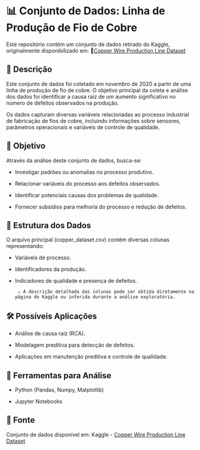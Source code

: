 # 📊 Conjunto de Dados: Linha de Produção de Fio de Cobre

Este repositório contém um conjunto de dados retirado do Kaggle, originalmente disponibilizado em: 🔗[Copper Wire Production Line Dataset](https://www.kaggle.com/datasets/osroru/copper-wire-production-line-dataset)

## 🧾 Descrição
Este conjunto de dados foi coletado em novembro de 2020 a partir de uma linha de produção de fio de cobre. O objetivo principal da coleta e análise dos dados foi identificar a causa raiz de um aumento significativo no número de defeitos observados na produção.

Os dados capturam diversas variáveis relacionadas ao processo industrial de fabricação de fios de cobre, incluindo informações sobre sensores, parâmetros operacionais e variáveis de controle de qualidade.

## 🎯 Objetivo
Através da análise deste conjunto de dados, busca-se:

 - Investigar padrões ou anomalias no processo produtivo.

 - Relacionar variáveis do processo aos defeitos observados.

 - Identificar potenciais causas dos problemas de qualidade.

 - Fornecer subsídios para melhoria do processo e redução de defeitos.

## 📁 Estrutura dos Dados
O arquivo principal (copper_dataset.csv) contém diversas colunas representando:

 - Variáveis de processo.

 - Identificadores da produção.

 - Indicadores de qualidade e presença de defeitos.
   
        ⚠️ A descrição detalhada das colunas pode ser obtida diretamente na página do Kaggle ou inferida durante a análise exploratória.

## 🛠 Possíveis Aplicações
 - Análise de causa raiz (RCA).

 - Modelagem preditiva para detecção de defeitos.

 - Aplicações em manutenção preditiva e controle de qualidade.

## 🧪 Ferramentas para Análise
 - Python (Pandas, Numpy, Matplotlib)
   
 - Jupyter Notebooks

## 📌 Fonte
Conjunto de dados disponível em:
Kaggle - [Copper Wire Production Line Dataset](https://www.kaggle.com/datasets/osroru/copper-wire-production-line-dataset)
